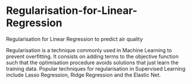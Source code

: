 # Regularisation-for-Linear-Regression

Regularisation for Linear Regression to predict air quality

Regularisation is a technique commonly used in Machine Learning to prevent overfitting. It consists on adding terms to the objective function such that the optimisation procedure avoids solutions that just learn the training data. Popular techniques for regularisation in Supervised Learning include Lasso Regression, Ridge Regression and the Elastic Net.
